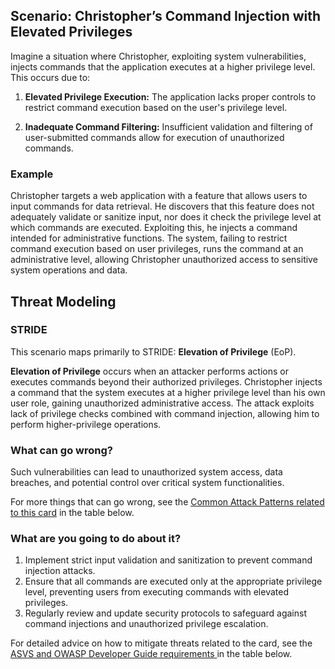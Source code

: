 ## Scenario: Christopher’s Command Injection with Elevated Privileges

Imagine a situation where Christopher, exploiting system vulnerabilities, injects commands that the application executes at a higher privilege level. This occurs due to:

1. **Elevated Privilege Execution:** The application lacks proper controls to restrict command execution based on the user's privilege level.

2. **Inadequate Command Filtering:** Insufficient validation and filtering of user-submitted commands allow for execution of unauthorized commands.

### Example

Christopher targets a web application with a feature that allows users to input commands for data retrieval. He discovers that this feature does not adequately validate or sanitize input, nor does it check the privilege level at which commands are executed. Exploiting this, he injects a command intended for administrative functions. The system, failing to restrict command execution based on user privileges, runs the command at an administrative level, allowing Christopher unauthorized access to sensitive system operations and data.

## Threat Modeling

### STRIDE

This scenario maps primarily to STRIDE: **Elevation of Privilege** (EoP).

**Elevation of Privilege** occurs when an attacker performs actions or executes commands beyond their authorized privileges.
Christopher injects a command that the system executes at a higher privilege level than his own user role, gaining unauthorized administrative access.
The attack exploits lack of privilege checks combined with command injection, allowing him to perform higher-privilege operations.

### What can go wrong?

Such vulnerabilities can lead to unauthorized system access, data breaches, and potential control over critical system functionalities.

For more things that can go wrong, see the [Common Attack Patterns related to this card](#mapping 'Common Attack Patterns related to this card [internal]') in the table below.

### What are you going to do about it?

1. Implement strict input validation and sanitization to prevent command injection attacks.
2. Ensure that all commands are executed only at the appropriate privilege level, preventing users from executing commands with elevated privileges.
3. Regularly review and update security protocols to safeguard against command injections and unauthorized privilege escalation.

For detailed advice on how to mitigate threats related to the card, see the [ASVS and OWASP Developer Guide requirements ](#mapping 'ASVS and OWASP Developer Guide requirements [internal]') in the table below.
